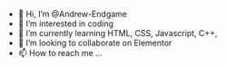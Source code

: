 - 👋 Hi, I’m @Andrew-Endgame
- 👀 I’m interested in coding
- 🌱 I’m currently learning HTML, CSS, Javascript, C++, 
- 💞️ I’m looking to collaborate on Elementor
- 📫 How to reach me ...

<!---
Andrew-Endgame/Andrew-Endgame is a ✨ special ✨ repository because its `README.md` (this file) appears on your GitHub profile.
You can click the Preview link to take a look at your changes.
--->
